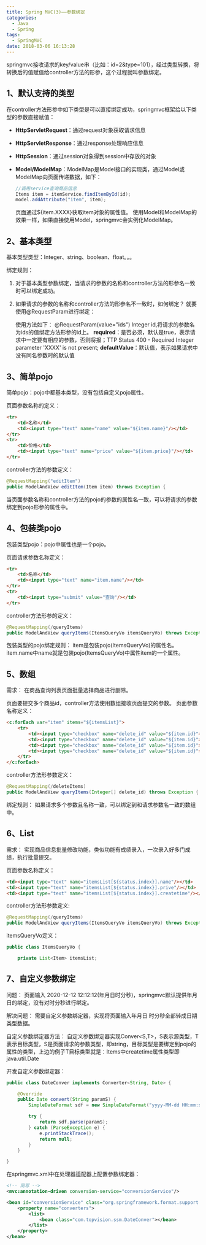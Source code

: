 ```yaml
---
title: Spring MVC(3)——参数绑定
categories:
  - Java
  - Spring
tags:
  - SpringMVC
date: 2018-03-06 16:13:28
---
```

springmvc接收请求的key/value串（比如：id=2&type=101），经过类型转换，将转换后的值赋值给controller方法的形参，这个过程就叫参数绑定。

<!--more-->

## 1、默认支持的类型

在controller方法形参中如下类型是可以直接绑定成功，springmvc框架给以下类型的参数直接赋值：

 - **HttpServletRequest**：通过request对象获取请求信息
 - **HttpServletResponse**：通过response处理响应信息
 - **HttpSession**：通过session对象得到session中存放的对象
 - **Model/ModelMap**：ModelMap是Model接口的实现类，通过Model或ModelMap向页面传递数据，如下：
 
    ```java
    //调用service查询商品信息
    Items item = itemService.findItemById(id);
    model.addAttribute("item", item);
    ```
    页面通过${item.XXXX}获取item对象的属性值。
    使用Model和ModelMap的效果一样，如果直接使用Model，springmvc会实例化ModelMap。

## 2、基本类型

基本类型类型：Integer、string、boolean、float。。。

绑定规则：

 1. 对于基本类型参数绑定，当请求的参数的名称和controller方法的形参名一致时可以绑定成功。
 2. 如果请求的参数的名称和controller方法的形参名不一致时，如何绑定？
    就要使用@RequestParam进行绑定：

    使用方法如下：
    @RequestParam(value="ids") Integer id,将请求的参数名为ids的值绑定方法形参的id上。
    **required**：是否必须，默认是true，表示请求中一定要有相应的参数，否则将报；TTP Status 400 - Required Integer parameter 'XXXX' is not present;
    **defaultValue**：默认值，表示如果请求中没有同名参数时的默认值


## 3、简单pojo

简单pojo：pojo中都基本类型，没有包括自定义pojo属性。

页面参数名称的定义：

```html
<tr>
    <td>名称</td>
    <td><input type="text" name="name" value="${item.name}"/></td>
</tr>
<tr>
    <td>价格</td>
    <td><input type="text" name="price" value="${item.price}"/></td>
</tr>
```

controller方法的参数定义：

```java
@RequestMapping("editItem")
public ModelAndView editItem(Item item) throws Exception {
```
当页面参数名称和controller方法的pojo的参数的属性名一致，可以将请求的参数绑定到pojo形参的属性中。

## 4、包装类pojo

包装类型pojo：pojo中属性也是一个pojo。

页面请求参数名称定义：

```html
<tr>
    <td>名称</td>
    <td><input type="text" name="item.name"/></td>
</tr>
<tr>
    <td><input type="submit" value="查询"/></td>
</tr>
```

controller方法形参的定义：

```java
@RequestMapping(/queryItems)
public ModelAndView queryItems(ItemsQueryVo itemsQueryVo) throws Exception {
```

包装类型的pojo绑定规则：
item是包装pojo(ItemsQueryVo)的属性名。
item.name中name就是包装pojo(ItemsQueryVo)中属性item的一个属性。

## 5、数组

需求： 在商品查询列表页面批量选择商品进行删除。

页面要提交多个商品id，controller方法使用数组接收页面提交的参数。
页面参数名称定义：

```html
<c:forEach var="item" items="${itemsList}">
    <tr>
        <td><input type="checkbox" name="delete_id" value="${item.id}"></td>
        <td><input type="checkbox" name="delete_id" value="${item.id}"></td>
        <td><input type="checkbox" name="delete_id" value="${item.id}"></td>
        <td><input type="checkbox" name="delete_id" value="${item.id}"></td>
    </tr>
</c:forEach>
```

controller方法形参数定义：

```java
@RequestMapping(/deleteItems)
public ModelAndView queryItems(Integer[] delete_id) throws Exception {
```

绑定规则：
如果请求多个参数且名称一致，可以绑定到和请求参数名一致的数组中。

## 6、List<pojo>

需求：
实现商品信息批量修改功能，类似功能有成绩录入，一次录入好多门成绩，执行批量提交。

页面参数名称定义：

```html
<td><input type="text" name="itemsList[${status.index}].name"/></td>
<td><input type="text" name="itemsList[${status.index}].prive"/></td>
<td><input type="text" name="itemsList[${status.index}].createtime"/></td>
```

controller方法形参数定义:

```java
@RequestMapping(/queryItems)
public ModelAndView queryItems(ItemsQueryVo itemsQueryVo) throws Exception {
```

itemsQueryVo定义：

```java
public class ItemsQueryVo {

    private List<Item> itemsList;
```

## 7、自定义参数绑定

问题：
页面输入 2020-12-12 12:12:12(年月日时分秒)，springmvc默认提供年月日的绑定，没有对时分秒进行绑定。

解决问题：
需要自定义参数绑定器，实现将页面输入年月日 时分秒全部转成日期类型数据。

自定义参数绑定器方法：
自定义参数绑定器实现Conver<S,T>，S表示源类型，T表示目标类型，S是页面请求的参数类型，即string，目标类型是要绑定到pojo的属性的类型，上边的例子T目标类型就是：Items中createtime属性类型即java.util.Date

开发自定义参数绑定器：

```java
public class DateConver implements Converter<String, Date> {

    @Override
    public Date convert(String paramS) {
        SimpleDateFormat sdf = new SimpleDateFormat("yyyy-MM-dd HH:mm:ss");

        try {
            return sdf.parse(paramS);
        } catch (ParseException e) {
            e.printStackTrace();
            return null;
        }
    }

}
```

在springmvc.xml中在处理器适配器上配置参数绑定器：

```xml
<!-- 简写 -->
<mvc:annotation-driven conversion-service="conversionService"/>

<bean id="conversionService" class="org.springframework.format.support.FormattingConversionServiceFactoryBean">
	<property name="converters">
		<list>
			<bean class="com.topvision.ssm.DateConver"></bean>
		</list>
	</property>
</bean>
```